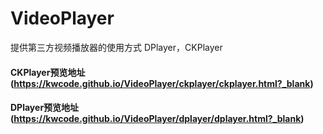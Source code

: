 # VideoPlayer
提供第三方视频播放器的使用方式 DPlayer，CKPlayer

#### CKPlayer预览地址 (https://kwcode.github.io/VideoPlayer/ckplayer/ckplayer.html?_blank) ###
#### DPlayer预览地址 (https://kwcode.github.io/VideoPlayer/dplayer/dplayer.html?_blank) ####
